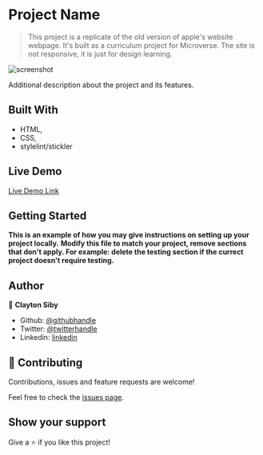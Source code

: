 # Project Name

> This project is a replicate of the old version of apple's website webpage. It's built as a curriculum project for Microverse. The site is not responsive, it is just for design learning.

![screenshot](./app_screenshot.png)

Additional description about the project and its features.

## Built With

- HTML,
- CSS,
- stylelint/stickler

## Live Demo

[Live Demo Link](https://raw.githack.com/ClaytonSiby/Apple-webpage-clone/apple-clone/index.html)


## Getting Started

**This is an example of how you may give instructions on setting up your project locally.**
**Modify this file to match your project, remove sections that don't apply. For example: delete the testing section if the currect project doesn't require testing.**


## Author

👤 **Clayton Siby**

- Github: [@githubhandle](https://github.com/ClaytonSiby)
- Twitter: [@twitterhandle](https://twitter.com/ClaytonSiby)
- Linkedin: [linkedin](https://www.linkedin.com/in/clayton-siby-48a8a0183/)


## 🤝 Contributing

Contributions, issues and feature requests are welcome!

Feel free to check the [issues page](https://github.com/ClaytonSiby/Apple-webpage-clone/issues).

## Show your support

Give a ⭐️ if you like this project!
